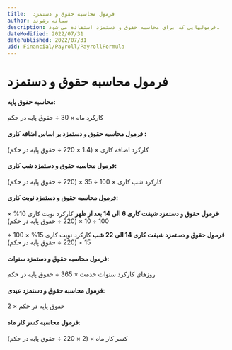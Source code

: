 ```yaml
---
title:  فرمول محاسبه حقوق و دستمزد
author: سمانه رشوند  
description: فرمولهایی که برای محاسبه حقوق و دستمزد استفاده می شود.
dateModified: 2022/07/31  
datePublished: 2022/07/31 
uid: Financial/Payroll/PayrollFormula  
---
```

# فرمول محاسبه حقوق و دستمزد

#### محاسبه حقوق پایه:
کارکرد ماه × 30 ÷ حقوق پایه در حکم


#### فرمول محاسبه حقوق و دستمزد بر اساس اضافه کاری :
کارکرد اضافه کاری × (1.4 × 220 ÷ حقوق پایه در حکم)


#### فرمول محاسبه حقوق و دستمزد شب کاری:
کارکرد شب کاری × 100 ÷ 35 × (220 ÷ حقوق پایه در حکم)


#### فرمول محاسبه حقوق و دستمزد نوبت کاری:

**فرمول حقوق و دستمزد شیفت کاری 6 الی 14 بعد از ظهر**
کارکرد نوبت کاری 10% × 100 ÷ 10 × (220 ÷ حقوق پایه در حکم)

**فرمول حقوق و دستمزد شیفت کاری 14 الی 22 شب**
کارکرد نوبت کاری 15% × 100 ÷ 15 × (220 ÷ حقوق پایه در حکم)


#### فرمول محاسبه حقوق و دستمزد سنوات:
روزهای کارکرد سنوات خدمت × 365 ÷ حقوق پایه در حکم


#### فرمول محاسبه حقوق و دستمزد عیدی:
2 × حقوق پایه در حکم


#### فرمول محاسبه کسر کار ماه:
کسر کار ماه × (2 × 220   ÷ حقوق پایه در حکم)
